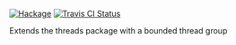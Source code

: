 [![Hackage](https://img.shields.io/hackage/v/threads-extras.svg)](https://hackage.haskell.org/package/threads-extras)
[![Travis CI Status](https://travis-ci.org/skedgeme/threads-extras.svg?branch=master)](http://travis-ci.org/skedgeme/threads-extras)

Extends the threads package with a bounded thread group
